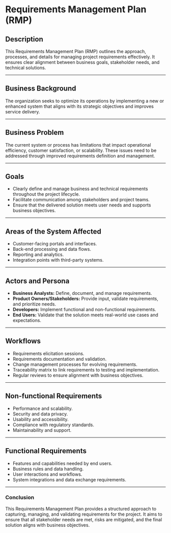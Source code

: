 # Requirements Management Plan (RMP)

## Description
This Requirements Management Plan (RMP) outlines the approach, processes, and details for managing project requirements effectively. It ensures clear alignment between business goals, stakeholder needs, and technical solutions.

---

## Business Background
The organization seeks to optimize its operations by implementing a new or enhanced system that aligns with its strategic objectives and improves service delivery.

---

## Business Problem
The current system or process has limitations that impact operational efficiency, customer satisfaction, or scalability. These issues need to be addressed through improved requirements definition and management.

---

## Goals
- Clearly define and manage business and technical requirements throughout the project lifecycle.
- Facilitate communication among stakeholders and project teams.
- Ensure that the delivered solution meets user needs and supports business objectives.

---

## Areas of the System Affected
- Customer-facing portals and interfaces.
- Back-end processing and data flows.
- Reporting and analytics.
- Integration points with third-party systems.

---

## Actors and Persona
- **Business Analysts:** Define, document, and manage requirements.
- **Product Owners/Stakeholders:** Provide input, validate requirements, and prioritize needs.
- **Developers:** Implement functional and non-functional requirements.
- **End Users:** Validate that the solution meets real-world use cases and expectations.

---

## Workflows
- Requirements elicitation sessions.
- Requirements documentation and validation.
- Change management processes for evolving requirements.
- Traceability matrix to link requirements to testing and implementation.
- Regular reviews to ensure alignment with business objectives.

---

## Non-functional Requirements
- Performance and scalability.
- Security and data privacy.
- Usability and accessibility.
- Compliance with regulatory standards.
- Maintainability and support.

---

## Functional Requirements
- Features and capabilities needed by end users.
- Business rules and data handling.
- User interactions and workflows.
- System integrations and data exchange requirements.

---

### Conclusion
This Requirements Management Plan provides a structured approach to capturing, managing, and validating requirements for the project. It aims to ensure that all stakeholder needs are met, risks are mitigated, and the final solution aligns with business objectives.

